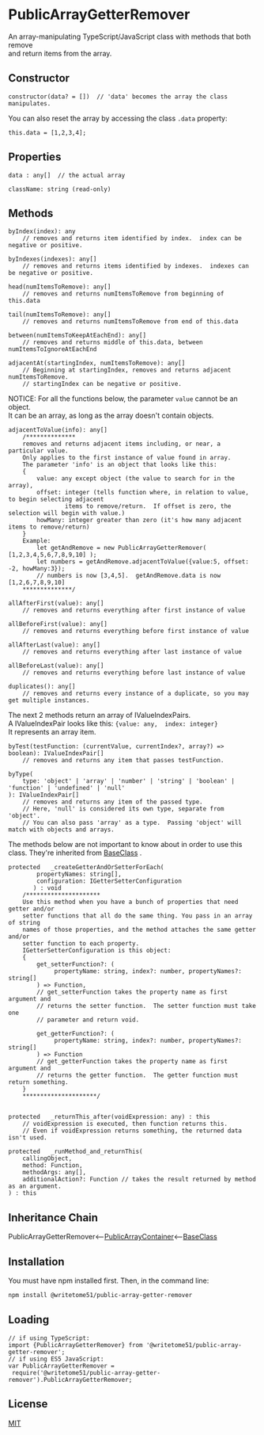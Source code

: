 # PublicArrayGetterRemover

An array-manipulating TypeScript/JavaScript class with methods that both remove   
and return items from the array.


## Constructor
```
constructor(data? = [])  // 'data' becomes the array the class manipulates.
```

You can also reset the array by accessing the class `.data` property:
```
this.data = [1,2,3,4];
```

## Properties
```
data : any[]  // the actual array

className: string (read-only)
```
	
	
## Methods
```
byIndex(index): any
    // removes and returns item identified by index.  index can be negative or positive.

byIndexes(indexes): any[]
    // removes and returns items identified by indexes.  indexes can be negative or positive.

head(numItemsToRemove): any[]
    // removes and returns numItemsToRemove from beginning of this.data

tail(numItemsToRemove): any[]
    // removes and returns numItemsToRemove from end of this.data

between(numItemsToKeepAtEachEnd): any[]
    // removes and returns middle of this.data, between numItemsToIgnoreAtEachEnd

adjacentAt(startingIndex, numItemsToRemove): any[]
    // Beginning at startingIndex, removes and returns adjacent numItemsToRemove.
    // startingIndex can be negative or positive.
```
NOTICE:  For all the functions below, the parameter `value` cannot be an object.  
It can be an array, as long as the array doesn't contain objects.
```
adjacentToValue(info): any[]
    /**************
    removes and returns adjacent items including, or near, a particular value.
    Only applies to the first instance of value found in array.
    The parameter 'info' is an object that looks like this:
    {
        value: any except object (the value to search for in the array),
        offset: integer (tells function where, in relation to value, to begin selecting adjacent
                items to remove/return.  If offset is zero, the selection will begin with value.)
        howMany: integer greater than zero (it's how many adjacent items to remove/return)
    }
    Example:
        let getAndRemove = new PublicArrayGetterRemover( [1,2,3,4,5,6,7,8,9,10] );
        let numbers = getAndRemove.adjacentToValue({value:5, offset: -2, howMany:3});
        // numbers is now [3,4,5].  getAndRemove.data is now [1,2,6,7,8,9,10]
    **************/
            
allAfterFirst(value): any[]
    // removes and returns everything after first instance of value

allBeforeFirst(value): any[]
    // removes and returns everything before first instance of value

allAfterLast(value): any[]
    // removes and returns everything after last instance of value

allBeforeLast(value): any[]
    // removes and returns everything before last instance of value

duplicates(): any[]
    // removes and returns every instance of a duplicate, so you may get multiple instances.
```

The next 2 methods return an array of IValueIndexPairs.   
A IValueIndexPair looks like this:  `{value: any,  index: integer}`  
It represents an array item.
```
byTest(testFunction: (currentValue, currentIndex?, array?) => boolean): IValueIndexPair[]
    // removes and returns any item that passes testFunction.

byType(
    type: 'object' | 'array' | 'number' | 'string' | 'boolean' | 'function' | 'undefined' | 'null'
): IValueIndexPair[]
    // removes and returns any item of the passed type.
    // Here, 'null' is considered its own type, separate from 'object'.
    // You can also pass 'array' as a type.  Passing 'object' will match with objects and arrays.

``` 
The methods below are not important to know about in order to use this  
class.  They're inherited from [BaseClass](https://github.com/writetome51/typescript-base-class#baseclass) .
``` 
protected   _createGetterAndOrSetterForEach(
		propertyNames: string[],
		configuration: IGetterSetterConfiguration
	   ) : void
    /*********************
    Use this method when you have a bunch of properties that need getter and/or 
    setter functions that all do the same thing. You pass in an array of string 
    names of those properties, and the method attaches the same getter and/or 
    setter function to each property.
    IGetterSetterConfiguration is this object:
    {
        get_setterFunction?: (
             propertyName: string, index?: number, propertyNames?: string[]
        ) => Function,
	    // get_setterFunction takes the property name as first argument and 
	    // returns the setter function.  The setter function must take one 
	    // parameter and return void.
	    
        get_getterFunction?: (
             propertyName: string, index?: number, propertyNames?: string[]
        ) => Function
	    // get_getterFunction takes the property name as first argument and 
	    // returns the getter function.  The getter function must return something.
    }
    *********************/ 
	   
	   
protected   _returnThis_after(voidExpression: any) : this
    // voidExpression is executed, then function returns this.
    // Even if voidExpression returns something, the returned data isn't used.

protected   _runMethod_and_returnThis(
    callingObject, 
    method: Function, 
    methodArgs: any[], 
    additionalAction?: Function // takes the result returned by method as an argument.
) : this
```

## Inheritance Chain

PublicArrayGetterRemover<--[PublicArrayContainer](https://github.com/writetome51/public-array-container#publicarraycontainer)<--[BaseClass](https://github.com/writetome51/typescript-base-class#baseclass)


## Installation

You must have npm installed first.  Then, in the command line:

```bash
npm install @writetome51/public-array-getter-remover
```

## Loading

    // if using TypeScript:
    import {PublicArrayGetterRemover} from '@writetome51/public-array-getter-remover';
    // if using ES5 JavaScript:
    var PublicArrayGetterRemover = 
	 require('@writetome51/public-array-getter-remover').PublicArrayGetterRemover;



## License
[MIT](https://choosealicense.com/licenses/mit/)
